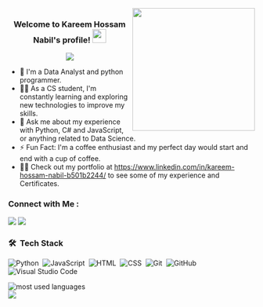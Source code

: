 
<img width="250" align="right" src="https://c.tenor.com/_DOBjnGspYAAAAAM/code-coding.gif">

<h3 align="center">
  Welcome to Kareem Hossam Nabil's profile!
  <img src="https://media.giphy.com/media/hvRJCLFzcasrR4ia7z/giphy.gif" width="28">
</h3>

<!-- Typing SVG by DenverCoder1 - https://github.com/DenverCoder1/readme-typing-svg -->
<p align="center">
  <a href="https://github.com/DenverCoder1/readme-typing-svg"><img src="https://readme-typing-svg.herokuapp.com/?lines=Data%20Analyst;python+programmer;Always%20learning%20new%20things;Data+Science+Enthusiastic&font=Fira%20Code&center=true&width=440&height=45&color=f75c7e&vCenter=true&size=22"></a>
</p> 

- 🏢 I'm a Data Analyst and python programmer.
- 👨‍💻 As a CS student, I'm constantly learning and exploring new technologies to improve my skills.
- 💬 Ask me about my experience with Python, C# and JavaScript, or anything related to Data Science.
- ⚡ Fun Fact: I'm a coffee enthusiast and my perfect day would start and end with a cup of coffee.
- 👨‍💻 Check out my portfolio at https://www.linkedin.com/in/kareem-hossam-nabil-b501b2244/ to see some of my experience and Certificates.


### Connect with Me :

<a href="https://www.linkedin.com/in/kareem-hossam-nabil-b501b2244" target="_blank"><img src="https://img.shields.io/badge/-KareemHossamNabil-0077B5?style=for-the-badge&logo=Linkedin&logoColor=white"/></a>
<a href="https://t.me/KareemHossamNabil" target="_blank"><img src="https://img.shields.io/badge/-KareemHossamNabil-0077B5?style=for-the-badge&logo=Telegram&logoColor=white"/></a>
### 🛠 &nbsp;Tech Stack
![Python](https://img.shields.io/badge/-Python%20-05122A?style=flat&logo=python)&nbsp;
![JavaScript](https://img.shields.io/badge/-JavaScript-05122A?style=flat&logo=javascript)&nbsp;
![HTML](https://img.shields.io/badge/-HTML-05122A?style=flat&logo=HTML5)&nbsp;
![CSS](https://img.shields.io/badge/-CSS-05122A?style=flat&logo=CSS3&logoColor=1572B6)&nbsp;
![Git](https://img.shields.io/badge/-Git-05122A?style=flat&logo=git)&nbsp;
![GitHub](https://img.shields.io/badge/-GitHub-05122A?style=flat&logo=github)&nbsp;
![Visual Studio Code](https://img.shields.io/badge/-Visual%20Studio%20Code-05122A?style=flat&logo=visual-studio-code&logoColor=007ACC)&nbsp;



<img align="left" src="https://github-readme-stats.vercel.app/api/top-langs?username=yousefdergham&show_icons=true&locale=en&layout=compact&theme=radical" alt="most used languages" />
<br>
<a href="https://komarev.com/ghpvc/?username=yousefdergham&style=for-the-badge">
    <img src="https://komarev.com/ghpvc/?username=yousefdergham&style=for-the-badge">
</a>
